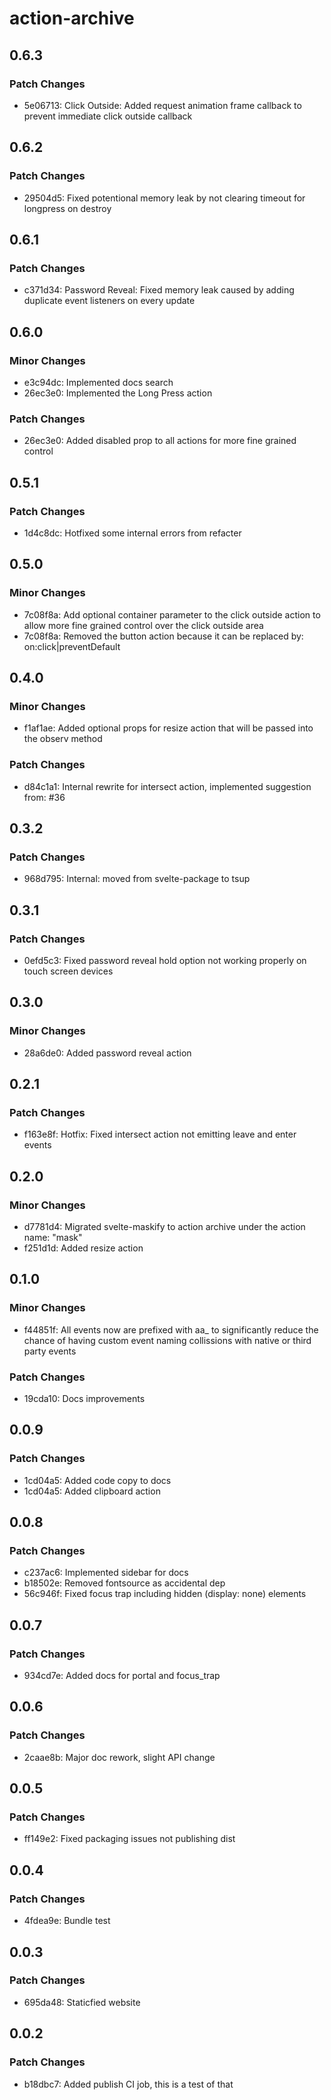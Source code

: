 # action-archive

## 0.6.3

### Patch Changes

- 5e06713: Click Outside: Added request animation frame callback to prevent immediate click outside callback

## 0.6.2

### Patch Changes

- 29504d5: Fixed potentional memory leak by not clearing timeout for longpress on destroy

## 0.6.1

### Patch Changes

- c371d34: Password Reveal: Fixed memory leak caused by adding duplicate event listeners on every update

## 0.6.0

### Minor Changes

- e3c94dc: Implemented docs search
- 26ec3e0: Implemented the Long Press action

### Patch Changes

- 26ec3e0: Added disabled prop to all actions for more fine grained control

## 0.5.1

### Patch Changes

- 1d4c8dc: Hotfixed some internal errors from refacter

## 0.5.0

### Minor Changes

- 7c08f8a: Add optional container parameter to the click outside action to allow more fine grained control over the click outside area
- 7c08f8a: Removed the button action because it can be replaced by: on:click|preventDefault

## 0.4.0

### Minor Changes

- f1af1ae: Added optional props for resize action that will be passed into the observ method

### Patch Changes

- d84c1a1: Internal rewrite for intersect action, implemented suggestion from: #36

## 0.3.2

### Patch Changes

- 968d795: Internal: moved from svelte-package to tsup

## 0.3.1

### Patch Changes

- 0efd5c3: Fixed password reveal hold option not working properly on touch screen devices

## 0.3.0

### Minor Changes

- 28a6de0: Added password reveal action

## 0.2.1

### Patch Changes

- f163e8f: Hotfix: Fixed intersect action not emitting leave and enter events

## 0.2.0

### Minor Changes

- d7781d4: Migrated svelte-maskify to action archive under the action name: "mask"
- f251d1d: Added resize action

## 0.1.0

### Minor Changes

- f44851f: All events now are prefixed with aa\_ to significantly reduce the chance of having custom event naming collissions with native or third party events

### Patch Changes

- 19cda10: Docs improvements

## 0.0.9

### Patch Changes

- 1cd04a5: Added code copy to docs
- 1cd04a5: Added clipboard action

## 0.0.8

### Patch Changes

- c237ac6: Implemented sidebar for docs
- b18502e: Removed fontsource as accidental dep
- 56c946f: Fixed focus trap including hidden (display: none) elements

## 0.0.7

### Patch Changes

- 934cd7e: Added docs for portal and focus_trap

## 0.0.6

### Patch Changes

- 2caae8b: Major doc rework, slight API change

## 0.0.5

### Patch Changes

- ff149e2: Fixed packaging issues not publishing dist

## 0.0.4

### Patch Changes

- 4fdea9e: Bundle test

## 0.0.3

### Patch Changes

- 695da48: Staticfied website

## 0.0.2

### Patch Changes

- b18dbc7: Added publish CI job, this is a test of that
